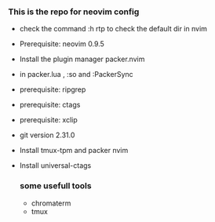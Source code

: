 ### This is the repo for neovim config

- check the command :h rtp to check the default dir in nvim
- Prerequisite: neovim 0.9.5 
- Install the plugin manager packer.nvim
- in packer.lua , :so and :PackerSync
- prerequisite: ripgrep
- prerequisite: ctags
- prerequisite: xclip
- git version 2.31.0
- Install tmux-tpm and packer nvim
- Install universal-ctags

  ### some usefull tools

  - chromaterm
  - tmux
